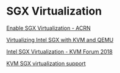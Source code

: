 # SGX Virtualization

[Enable SGX Virtualization - ACRN](https://projectacrn.github.io/latest/tutorials/sgx_virtualization.html)

[Virtualizing Intel SGX with KVM and QEMU](https://www.intel.com/content/www/us/en/developer/articles/technical/virtualizing-intel-software-guard-extensions-with-kvm-and-qemu.html)

[Intel SGX Virtualization - KVM Forum 2018](https://www.linux-kvm.org/images/e/e8/KVM_Forum_2018_-_Intel_SGX.pdf)

[KVM SGX virtualization support](https://lwn.net/Articles/847787/)